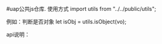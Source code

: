 ﻿#uap公共js仓库.
使用方式
import utils from "../../public/utils";

例如：判断是否对象 let isObj = utils.isObject(vo);

api说明：



